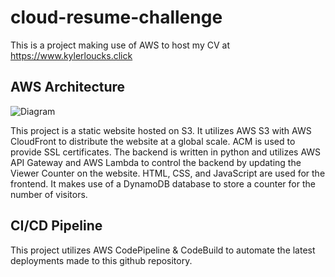# cloud-resume-challenge

This is a project making use of AWS to host my CV at <https://www.kylerloucks.click>

## AWS Architecture
![Diagram](https://user-images.githubusercontent.com/60449948/190263931-0d229812-84ba-483f-89ab-17bc93b898eb.png)

This project is a static website hosted on S3. It utilizes AWS S3 with AWS CloudFront to distribute
the website at a global scale. ACM is used to provide SSL certificates. The backend is written in python
and utilizes AWS API Gateway and AWS Lambda to control the backend by updating the Viewer Counter on the website.
HTML, CSS, and JavaScript are used for the frontend. It makes use of a DynamoDB database to store a counter for the number of visitors.

## CI/CD Pipeline
This project utilizes AWS CodePipeline & CodeBuild to automate the latest deployments made to this github repository.
